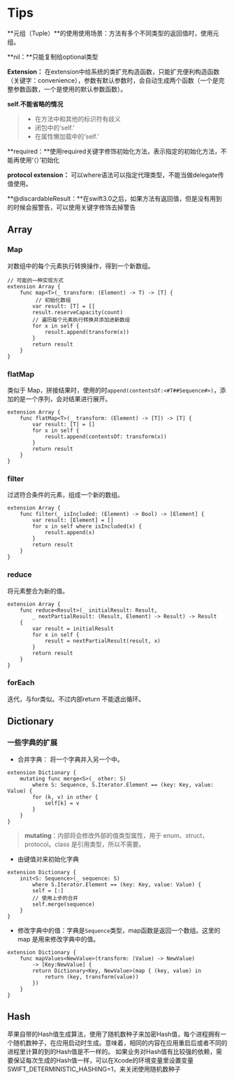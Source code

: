 # Tips

**元组（Tuple）**的使用使用场景：方法有多个不同类型的返回值时，使用元组。

**nil：**只能复制给optional类型

**Extension：** 在extension中给系统的类扩充构造函数，只能扩充便利构造函数（关键字：convenience），参数有默认参数时，会自动生成两个函数（一个是完整参数函数，一个是使用的默认参数函数）。

**self.不能省略的情况**
> * 在方法中和其他的标识符有歧义
> * 闭包中的‘self.’
> * 在属性懒加载中的’self.’

**required：**使用required关键字修饰初始化方法，表示指定的初始化方法，不能再使用‘（）’初始化

**protocol extension：** 可以where语法可以指定代理类型，不能当做delegate传值使用。

**@discardableResult：**在swift3.0之后，如果方法有返回值，但是没有用到的时候会报警告，可以使用关键字修饰去掉警告



## Array

### Map

对数组中的每个元素执行转换操作，得到一个新数组。

```
// 可能的一种实现方式
extension Array {
    func map<T>(_ transform: (Element) -> T) -> [T] {
    	 // 初始化数组
        var result: [T] = []
        result.reserveCapacity(count)
        // 遍历每个元素执行转换并添加进新数组
        for x in self {
            result.append(transform(x))
        }
        return result
    }
}
```

### flatMap

类似于 Map，拼接结果时，使用的时```append(contentsOf:<#T##Sequence#>)```，添加的是一个序列，会对结果进行展开。

```
extension Array {
    func flatMap<T>(_ transform: (Element) -> [T]) -> [T] {
        var result: [T] = []
        for x in self {
            result.append(contentsOf: transform(x))
        }
        return result
    }
}
```

### filter

过滤符合条件的元素，组成一个新的数组。

```
extension Array {
    func filter(_ isIncluded: (Element) -> Bool) -> [Element] {
        var result: [Element] = []
        for x in self where isIncluded(x) {
            result.append(x)
        }
        return result
    }
}
```

### reduce

将元素整合为新的值。

```
extension Array {
    func reduce<Result>(_ initialResult: Result, 
        _ nextPartialResult: (Result, Element) -> Result) -> Result
    {
        var result = initialResult
        for x in self {
            result = nextPartialResult(result, x)
        }
        return result
    }
}
```

### forEach

迭代，与for类似。不过内部return 不能退出循环。


## Dictionary

### 一些字典的扩展

* 合并字典： 将一个字典并入另一个中。

```
extension Dictionary {
    mutating func merge<S>(_ other: S)
        where S: Sequence, S.Iterator.Element == (key: Key, value: Value) {
        for (k, v) in other {
            self[k] = v
        }
    }
}
```
> **mutating**：内部将会修改外部的值类型属性，用于 enum、struct，protocol。class 是引用类型，所以不需要。

* 由键值对来初始化字典

```
extension Dictionary {
    init<S: Sequence>(_ sequence: S)
        where S.Iterator.Element == (key: Key, value: Value) {
        self = [:]
        // 使用上步的合并
        self.merge(sequence)
    }
}
```

* 修改字典中的值：字典是```Sequence```类型，map函数是返回一个数组。这里的map 是用来修改字典中的值。

```
extension Dictionary {
    func mapValues<NewValue>(transform: (Value) -> NewValue)
        -> [Key:NewValue] {
        return Dictionary<Key, NewValue>(map { (key, value) in
            return (key, transform(value))
        })
    }
}

```


## Hash

苹果自带的Hash值生成算法，使用了随机数种子来加密Hash值，每个进程拥有一个随机数种子，在应用启动时生成。意味着，相同的内容在应用重启后或者不同的进程里计算的到的Hash值是不一样的。 如果业务对Hash值有比较强的依赖，需要保证每次生成的Hash值一样，可以在Xcode的环境变量里设置变量SWIFT_DETERMINISTIC_HASHING=1，来关闭使用随机数种子